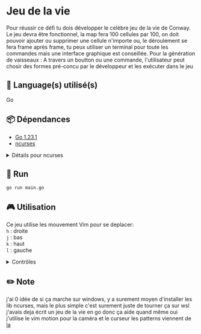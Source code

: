 # Jeu de la vie
Pour réussir ce défi tu dois développer le celèbre jeu de la vie de Conway. Le jeu devra être fonctionnel, la map fera 100 cellules par 100, on doit pouvoir ajouter ou supprimer une cellule n'importe ou, le déroulement se fera frame après frame, tu peux utiliser un terminal pour toute les commandes mais une interface graphique est conseillée. Pour la génération de vaisseaux : A travers un boutton ou une commande, l'utilisateur peut chosir des formes pré-concu par le développeur et les exécuter dans le jeu

## 💾 Language(s) utilisé(s)
Go

## 📦 Dépendances
- [Go 1.23.1](https://go.dev/)
- [ncurses](https://en.wikipedia.org/wiki/Ncurses)
<details>
<summary>Détails pour ncurses</summary>

**Debian/Ubuntu** : \
`apt install ncurses-dev` \
**Arch** : \
`pacman -S ncurses` \
**Windows** : \
[Bonne chance](https://github.com/rthornton128/goncurses/wiki)
	 
</details>

## 🏃 Run
```
go run main.go
```

## 🎮 Utilisation
Ce jeu utilise les mouvement Vim pour se deplacer: \
`h` : droite \
`j` : bas \
`k` : haut \
`l` : gauche 

<details>
<summary>Contrôles</summary> 
	
`q` : quitter \
`r` : générer un jeu aléatoire \
`c` : reinitialiser le jeu à zéro \
`p` : mettre en pause 

### Quand le jeu est en marche
`hjkl` : bouger la caméra \
`s` : changer la vitesse 

### Quand le jeu est en pause
`hjkl` : bouger la caméra \
`s` : avancer d'un tour \
`t` : activer le curseur 

### Quand le curseur est activé
`hjkl` : bouger le curseur \
`az` : selectionner un pattern
`SPACE` : ajouter le pattern 
</details>

## ✏️ Note
j'ai 0 idée de si ça marche sur windows, y a surement moyen d'installer les lib ncurses, mais le plus simple c'est surement juste de tourner ça sur wsl
j'avais deja écrit un jeu de la vie en go donc ça aide quand même
oui j'utilise le vim motion pour la caméra et le curseur 
les patterns viennent de [la](https://en.wikipedia.org/wiki/Conway%27s_Game_of_Life)
